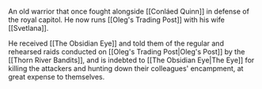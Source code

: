 An old warrior that once fought alongside [[Conláed Quinn]] in defense of the royal capitol. He now runs [[Oleg's Trading Post]] with his wife [[Svetlana]].

He received [[The Obsidian Eye]] and told them of the regular and rehearsed raids conducted on [[Oleg's Trading Post|Oleg's Post]] by the [[Thorn River Bandits]], and is indebted to [[The Obsidian Eye|The Eye]] for killing the attackers and hunting down their colleagues' encampment, at great expense to themselves.
